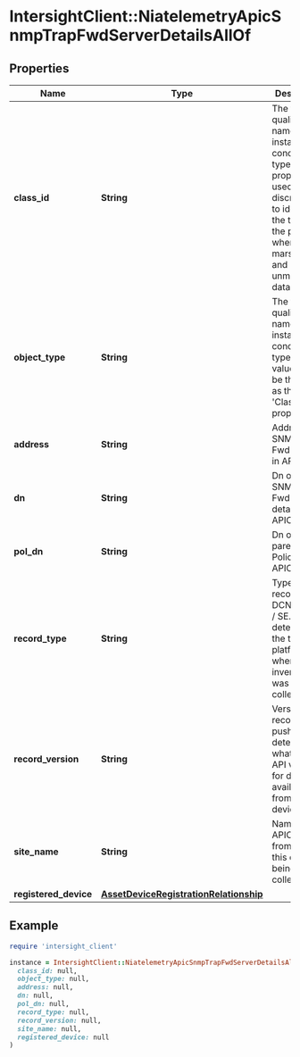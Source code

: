 # IntersightClient::NiatelemetryApicSnmpTrapFwdServerDetailsAllOf

## Properties

| Name | Type | Description | Notes |
| ---- | ---- | ----------- | ----- |
| **class_id** | **String** | The fully-qualified name of the instantiated, concrete type. This property is used as a discriminator to identify the type of the payload when marshaling and unmarshaling data. | [default to &#39;niatelemetry.ApicSnmpTrapFwdServerDetails&#39;] |
| **object_type** | **String** | The fully-qualified name of the instantiated, concrete type. The value should be the same as the &#39;ClassId&#39; property. | [default to &#39;niatelemetry.ApicSnmpTrapFwdServerDetails&#39;] |
| **address** | **String** | Address of SNMP Trap Fwd Server in APIC. | [optional] |
| **dn** | **String** | Dn of the SNMP Trap Fwd Server details in APIC. | [optional] |
| **pol_dn** | **String** | Dn of the parent SNMP Policy in APIC. | [optional] |
| **record_type** | **String** | Type of record DCNM / APIC / SE. This determines the type of platform where inventory was collected. | [optional] |
| **record_version** | **String** | Version of record being pushed. This determines what was the API version for data available from the device. | [optional] |
| **site_name** | **String** | Name of the APIC site from which this data is being collected. | [optional] |
| **registered_device** | [**AssetDeviceRegistrationRelationship**](AssetDeviceRegistrationRelationship.md) |  | [optional] |

## Example

```ruby
require 'intersight_client'

instance = IntersightClient::NiatelemetryApicSnmpTrapFwdServerDetailsAllOf.new(
  class_id: null,
  object_type: null,
  address: null,
  dn: null,
  pol_dn: null,
  record_type: null,
  record_version: null,
  site_name: null,
  registered_device: null
)
```

